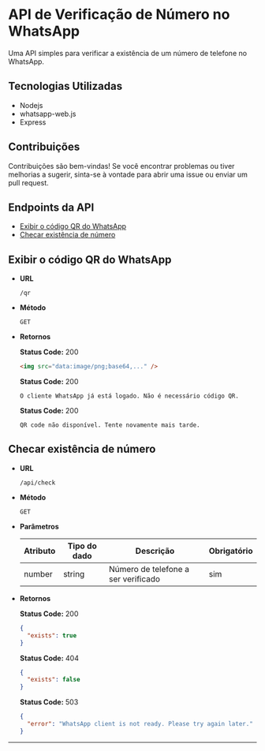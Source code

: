 
# API de Verificação de Número no WhatsApp

Uma API simples para verificar a existência de um número de telefone no WhatsApp.

## Tecnologias Utilizadas

-   Nodejs
-   whatsapp-web.js
-   Express

## Contribuições

Contribuições são bem-vindas! Se você encontrar problemas ou tiver melhorias a sugerir, sinta-se à vontade para abrir uma issue ou enviar um pull request.

## Endpoints da API

- [Exibir o código QR do WhatsApp](#exibir-o-código-QR-do-WhatsApp)
- [Checar existência de número](#checar-existência-de-número)

## Exibir o código QR do WhatsApp

* **URL**

  `/qr`

* **Método**

  `GET`

* **Retornos**
  
  **Status Code:** 200
  
    ```html
    <img src="data:image/png;base64,..." />
    ```
	
  **Status Code:** 200
  
    ```
    O cliente WhatsApp já está logado. Não é necessário código QR.
    ```
    
  **Status Code:** 200
  
    ```
    QR code não disponível. Tente novamente mais tarde.
    ``` 

## Checar existência de número

* **URL**

  `/api/check`

* **Método**

  `GET`

* **Parâmetros**

    | Atributo   | Tipo do dado   | Descrição                                  | Obrigatório     |
    |------------|----------------|------------------------------------------- |-----------------|
    | number     | string         | Número de telefone a ser verificado		   | sim             |

* **Retornos**
  
  **Status Code:** 200
  
    ```json
	{
	  "exists": true
	}
    ```
	
  **Status Code:** 404
  
    ```json
	{
	  "exists": false
	}
    ```
    
  **Status Code:** 503
  
    ```json
	{
	  "error": "WhatsApp client is not ready. Please try again later."
	}
    ``` 
-----
